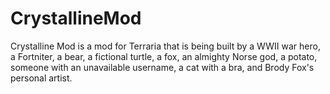 # CrystallineMod
Crystalline Mod is a mod for Terraria that is being built by a WWII war hero, a Fortniter, a bear, a fictional turtle, a fox, an almighty Norse god, a potato, someone with an unavailable username, a cat with a bra, and Brody Fox's personal artist.
